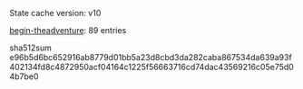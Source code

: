 State cache version: v10

[begin-theadventure](https://github.com/begin-theadventure): 89 entries

sha512sum e96b5d6bc652916ab8779d01bb5a23d8cbd3da282caba867534da639a93f402134fd8c4872950acf04164c1225f56663716cd74dac43569216c05e75d04b7be0

